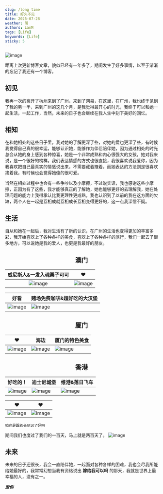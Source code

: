 ```yaml
---
slug: /long time
title: 好久不见
date: 2025-07-28
weather: 阴
authors: LanM
tags: [Life]
keywords: [Life]
sticky: 5
---
```


![image](./img/love5.jpg)

<!-- truncate -->

距离上次更新博客文章，貌似已经有一年多了，期间发生了好多事情，以至于渐渐的忘记了我还有一个博客。

## 初见

我再一次的离开了杭州来到了广州，来到了网易，在这里，在广州，我也终于见到了我的另一半，来到广州的这几个月，是我觉得最开心的时光，我终于可以和她一起生活，一起工作，当然，未来的日子也会继续在我人生中刻下美好的回忆。

## 相知

在和她相处的这些日子里，我对她的了解更深了些，对她的爱也更深了些，有时候我觉得自己真的很幸运，能够认识她，能够作为伴侣陪伴她，因为通过相处的时光总会从她的身上感到各种惊喜，她是一个非常成熟和内心很强大的女孩，她对我来说，是一个很好的榜样。我们表达情感的方式也很直接，我很喜欢说我爱你，因为我喜欢把自己最真实的情感说出来，不需要藏着掖着，而她表达的方法则是很喜欢挨着我，有时候也会觉得她傻的很可爱。

当然在相处过程中也会有一些争吵以及小摩擦，不过说实话，我也感谢这些小摩擦，正因为有了这些，我才能够真正的了解她，她也能够更好的去理解我，她在处理问题的能力上我得承认比我更理性更成熟，我也认识到了以前的我在这方面的欠缺，两个人在一起是互相成就互相成长互相变得更好的，这一点我深信不疑。

## 生活

自从和她在一起后，我对生活有了新的认识，在广州的生活也变得更加的丰富多彩，我开始喜欢上了各种各样的美食，喜欢上了各种各样的旅行，我们一起去了很多地方，可以说她是我的爱人，也更是我最好的朋友。

## <center>澳门</center>

| 威尼斯人&一发入魂栗子可可 | ❤️ |
| :-: | - |
| ![image](./img/aomen2.jpg)|![image](./img/aomen4.jpg) |

| 好看 | 赌场免费咖啡&超好吃的大汉堡 |
| - | -|
| ![image](./img/aomen3.jpg) | ![image](./img/aomen1.jpg) |

## <center>厦门</center>

| ❤️ | 海边 | 厦门的特色美食 |
| :---------------------: | ----------------------- | ----------------------- |
| ![image](./img/xiamen1.jpg)| ![image](./img/xiamen2.jpg) | ![image](./img/xiamen3.jpg) |

## <center>香港</center>

| 好吃的！ | 迪士尼城堡 | 维港&落日飞车 
| :---------------------: | ----------------------- | ----------------------- |
| ![image](./img/hongkong2.jpg)| ![image](./img/hongkong1.jpg) | ![image](./img/hongkong3.jpg) |

| ❤️ | ❤️ |   
| ----------------------- | ----------------------- |
| ![image](./img/hongkong4.jpg) | ![image](./img/hongkong5.jpg) |


    咱也是跟着长见识了好吧

期间我们也度过了我们的一百天，马上就是两百天了。
![image](./img/100day.jpg)


## 未来

未来的日子还很长，我会一直陪伴她，一起面对各种各样的困难，我也会尽我所能给她最好的，我常常幻想当我有资格说出 **嫁给我可以吗** 的那天，我就是世界上最幸福的人，没有之一。

***爱你***
